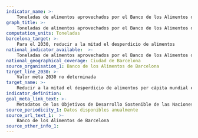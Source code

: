 ```yaml
---
indicator_name: >-
    Toneladas de alimentos aprovechados por el Banco de los Alimentos de Barcelona procedentes del desperdicio
graph_title: >-
    Toneladas de alimentos aprovechados por el Banco de los Alimentos de Barcelona procedentes del desperdicio
computation_units: Toneladas
barcelona_target: >-
    Para el 2030, reducir a la mitad el desperdicio de alimentos 
national_indicator_available:  >-
    Toneladas de alimentos aprovechados por el Banco de los Alimentos de Barcelona procedentes del desperdicio
national_geographical_coverage: Ciudad de Barcelona
source_organisation_1: Banco de los Alimentos de Barcelona
target_line_2030: >-
    Valor meta 2030 no determinada
target_name: >-
    Reducir a la mitad el desperdicio de alimentos per cápita mundial en la venta al por menor y en el consumo, así como las pérdidas de alimentos en las cadenas de producción y distribución, incluidas las pérdidas posteriores a la cosecha
indicator_definition:
goal_meta_link_text: >-
    Metadatos de los Objetivos de Desarrollo Sostenible de las Naciones Unidas (pdf 894kB)
source_periodicity_1: Datos disponibles anualmente
source_url_text_1:  >-
    Banco de los Alimentos de Barcelona
source_other_info_1:
---
```

